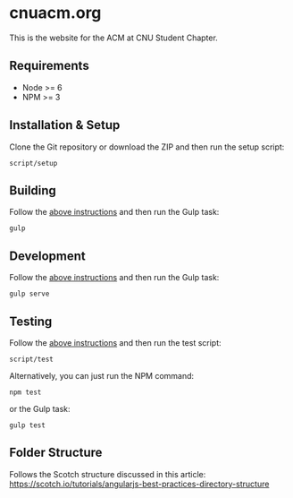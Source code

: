 # cnuacm.org
This is the website for the ACM at CNU Student Chapter.

## Requirements
* Node >= 6
* NPM >= 3

## Installation & Setup
Clone the Git repository or download the ZIP and then run the setup script:
```
script/setup
```

## Building
Follow the [above instructions](#installation--setup) and then run the Gulp task:
```
gulp
```

## Development
Follow the [above instructions](#installation--setup) and then run the Gulp task:
```
gulp serve
```

## Testing
Follow the [above instructions](#installation--setup) and then run the test script:
```
script/test
```

Alternatively, you can just run the NPM command:
```
npm test
```

or the Gulp task:
```
gulp test
```

## Folder Structure
Follows the Scotch structure discussed in this article: https://scotch.io/tutorials/angularjs-best-practices-directory-structure
